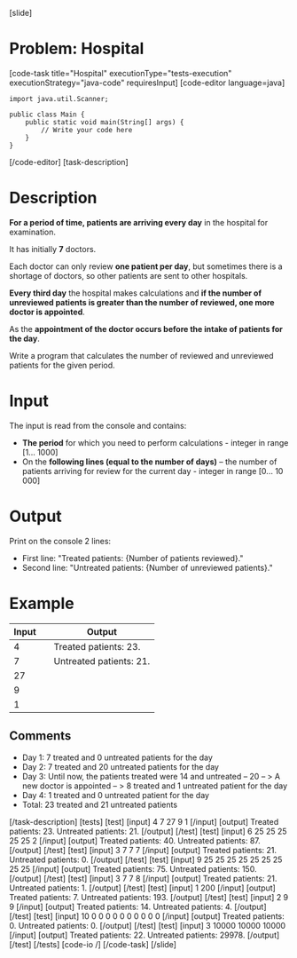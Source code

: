 [slide]
# Problem: Hospital
[code-task title="Hospital" executionType="tests-execution" executionStrategy="java-code" requiresInput]
[code-editor language=java]
```
import java.util.Scanner;

public class Main {
    public static void main(String[] args) {
        // Write your code here
    }
}
```
[/code-editor]
[task-description]
# Description
**For a period of time, patients are arriving every day** in the hospital for examination. 

It has initially **7** doctors. 

Each doctor can only review **one patient per day**, but sometimes there is a shortage of doctors, so other patients are sent to other hospitals. 

**Every third day** the hospital makes calculations and **if the number of unreviewed patients is greater than the number of reviewed, one more doctor is appointed**. 

As the **appointment of the doctor occurs before the intake of patients for the day**. 

Write a program that calculates the number of reviewed and unreviewed patients for the given period.

# Input

The input is read from the console and contains: 

- **The period** for which you need to perform calculations - integer in range \[1... 1000\] 
- On the **following lines (equal to the number of days)** – the number of patients arriving for review for the current day - integer in range \[0... 10 000\]

# Output
Print on the console 2 lines:
- First line: "Treated patients: \{Number of patients reviewed\}." 
- Second line: "Untreated patients: \{Number of unreviewed patients\}."

# Example

| **Input** | | **Output** |
| --- | --- | --- |
| 4 | | Treated patients: 23. |
| 7 | | Untreated patients: 21. |
| 27 | | |
| 9 | | |
| 1 | | |

## Comments
- Day 1: 7 treated and 0 untreated patients for the day 
- Day 2: 7 treated and 20 untreated patients for the day 
- Day 3: Until now, the patients treated were 14 and untreated – 20 – > A new doctor is appointed – > 8 treated and 1 untreated patient for the day 
- Day 4: 1 treated and 0 untreated patient for the day 
- Total: 23 treated and 21 untreated patients

[/task-description]
[tests]
[test]
[input]
4
7
27
9
1
[/input]
[output]
Treated patients: 23.
Untreated patients: 21.
[/output]
[/test]
[test]
[input]
6
25
25
25
25
25
2
[/input]
[output]
Treated patients: 40.
Untreated patients: 87.
[/output]
[/test]
[test]
[input]
3
7
7
7
[/input]
[output]
Treated patients: 21.
Untreated patients: 0.
[/output]
[/test]
[test]
[input]
9
25
25
25
25
25
25
25
25
25
[/input]
[output]
Treated patients: 75.
Untreated patients: 150.
[/output]
[/test]
[test]
[input]
3
7
7
8
[/input]
[output]
Treated patients: 21.
Untreated patients: 1.
[/output]
[/test]
[test]
[input]
1
200
[/input]
[output]
Treated patients: 7.
Untreated patients: 193.
[/output]
[/test]
[test]
[input]
2
9
9
[/input]
[output]
Treated patients: 14.
Untreated patients: 4.
[/output]
[/test]
[test]
[input]
10
0
0
0
0
0
0
0
0
0
0
[/input]
[output]
Treated patients: 0.
Untreated patients: 0.
[/output]
[/test]
[test]
[input]
3
10000
10000
10000
[/input]
[output]
Treated patients: 22.
Untreated patients: 29978.
[/output]
[/test]
[/tests]
[code-io /]
[/code-task]
[/slide]